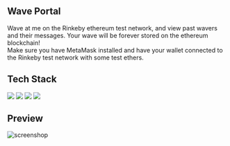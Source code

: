 ## Wave Portal
Wave at me on the Rinkeby ethereum test network, and view past wavers and their messages. Your wave will be forever stored on the ethereum blockchain!  
Make sure you have MetaMask installed and have your wallet connected to the Rinkeby test network with some test ethers.

## Tech Stack
![](https://img.shields.io/badge/Ethereum-informational?style=flat&logo=ethereum&logoColor=white&color=E05A47)
![](https://img.shields.io/badge/Solidity-informational?style=flat&logo=solidity&logoColor=white&color=E05A47)
![](https://img.shields.io/badge/Alchemy-informational?style=flat&logo=alchemy&logoColor=white&color=E05A47)
![](https://img.shields.io/badge/React-informational?style=flat&logo=react&logoColor=white&color=E05A47)

## Preview
![screenshop](https://user-images.githubusercontent.com/33364898/162756538-95dbe33d-a939-413d-b59d-ba7d3529d268.png)


